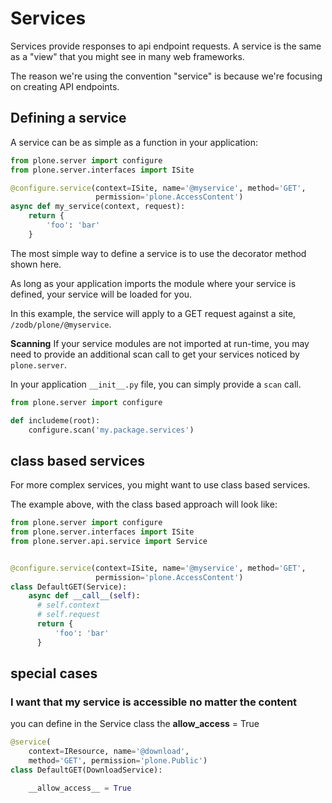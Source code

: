 # Services

Services provide responses to api endpoint requests. A service is the same as
a "view" that you might see in many web frameworks.

The reason we're using the convention "service" is because we're focusing on
creating API endpoints.


## Defining a service

A service can be as simple as a function in your application:

```python
from plone.server import configure
from plone.server.interfaces import ISite

@configure.service(context=ISite, name='@myservice', method='GET',
                   permission='plone.AccessContent')
async def my_service(context, request):
    return {
        'foo': 'bar'
    }
```

The most simple way to define a service is to use the decorator method shown here.

As long as your application imports the module where your service is defined,
your service will be loaded for you.

In this example, the service will apply to a GET request against a site,
`/zodb/plone/@myservice`.


**Scanning**
If your service modules are not imported at run-time, you may need to provide an
additional scan call to get your services noticed by `plone.server`.

In your application `__init__.py` file, you can simply provide a `scan` call.

```python
from plone.server import configure

def includeme(root):
    configure.scan('my.package.services')
```


## class based services

For more complex services, you might want to use class based services.

The example above, with the class based approach will look like:

```python
from plone.server import configure
from plone.server.interfaces import ISite
from plone.server.api.service import Service


@configure.service(context=ISite, name='@myservice', method='GET',
                   permission='plone.AccessContent')
class DefaultGET(Service):
    async def __call__(self):
      # self.context
      # self.request
      return {
          'foo': 'bar'
      }

```

## special cases

### I want that my service is accessible no matter the content

you can define in the Service class the __allow_access__ = True


```python
@service(
    context=IResource, name='@download',
    method='GET', permission='plone.Public')
class DefaultGET(DownloadService):

    __allow_access__ = True
```